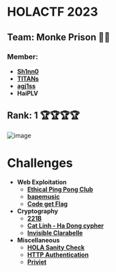 # HOLACTF 2023

## Team: Monke Prison 🐒🐒 ##

### Member: ###
* **[Sh1nn0](https://github.com/Katsumi1012)**
* **[TITANs](https://github.com/TITANs1506)**
* **[agj1ss](https://github.com/agj1ss)**
* **HaiPLV**

## Rank: 1 🏆🏆🏆🏆 ##

![image](https://github.com/Katsumi1012/CTF/assets/90083485/861ccb0b-621a-4d5b-8162-e737193503eb)

# Challenges

* **Web Exploitation**
  * **[Ethical Ping Pong Club](Web/Code%20get%20Flag.md)**
  * **[bapemusic](Web/bapemusic.md)**
  * **[Code get Flag](Web/Code%20get%20Flag.md)**
* **Cryptography**
  * **[221B](Cryptography/221B.md)**
  * **[Cat Linh - Ha Dong cypher](Cryptography/Cat%20Linh%20-%20Ha%20Dong%20cypher.md)**
  * **[Invisible Clarabelle](Cryptography/Invisible%20Clarabelle.md)**
* **Miscellaneous**
  * **[HOLA Sanity Check](Miscellaneous/HOLA%20Sanity%20Check.md)**
  * **[HTTP Authentication](Miscellaneous/HTTP%20Authentication.md)**
  * **[Priviet](Miscellaneous/Priviet.md)**
